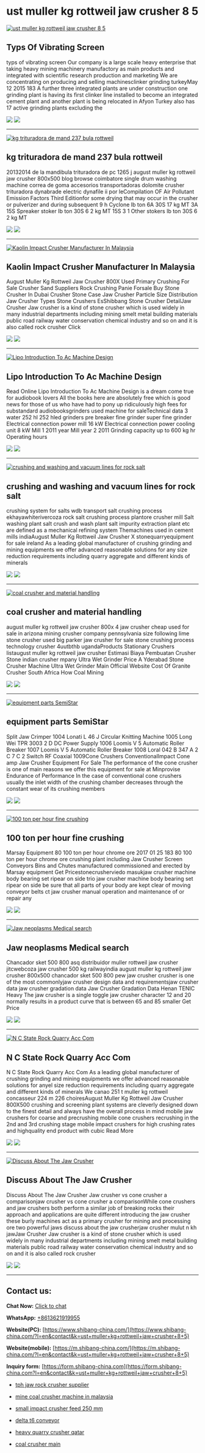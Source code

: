 # ust muller kg rottweil jaw crusher 8 5

<a href="https://swt.shibang-china.com/?l=en&img&k=ust+muller+kg+rottweil+jaw+crusher+8+5" target="_blank">![ust muller kg rottweil jaw crusher 8 5](http://static.shibang-china.com/all-800x300/1410.jpg)</a>

## Typs Of Vibrating Screen
typs of vibrating screen Our company is a large scale heavy enterprise that taking heavy mining machinery manufactory as main products and integrated with scientific research production and marketing We are concentrating on producing and selling machinesclinker grinding turkeyMay 12 2015 183 A further three integrated plants are under construction one grinding plant is having its first clinker line installed to become an integrated cement plant and another plant is being relocated in Afyon Turkey also has 17 active grinding plants excluding the


<a href="https://whatsapp.shibangsoft.com/WhatsApp.php" target="_blank" title="WhatsApp">![](http://static.shibang-china.com/icon/whatsapp.png)</a> <a href="https://swt.shibang-china.com/?l=en&icon&k=ust+muller+kg+rottweil+jaw+crusher+8+5" target="_blank">![](http://static.shibang-china.com/icon/chat-en.png)</a>

---

<a href="https://swt.shibang-china.com/?l=en&img&k=ust+muller+kg+rottweil+jaw+crusher+8+5" target="_blank">![kg trituradora de mand 237 bula rottweil](http://static.shibang-china.com/all-800x300/1342.jpg)</a>

## kg trituradora de mand 237 bula rottweil
20132014 de la mandibula trituradora de pc 1265 j august muller kg rottweil jaw crusher 800x500 blog browse coimbatore single drum washing machine correa de goma accesorios transportadoras dolomite crusher trituradora dynabrade electric dynafile ii por leCompilation OF Air Pollutant Emission Factors Third Editionfor some drying that may occur in the crusher or pulverizer and during subsequent 9 h Cyclone Ib ton 6A 30S 17 kg MT 3A 15S Spreaker stoker Ib ton 30S 6 2 kg MT 15S 3 1 Other stokers Ib ton 30S 6 2 kg MT


<a href="https://whatsapp.shibangsoft.com/WhatsApp.php" target="_blank" title="WhatsApp">![](http://static.shibang-china.com/icon/whatsapp.png)</a> <a href="https://swt.shibang-china.com/?l=en&icon&k=ust+muller+kg+rottweil+jaw+crusher+8+5" target="_blank">![](http://static.shibang-china.com/icon/chat-en.png)</a>

---

<a href="https://swt.shibang-china.com/?l=en&img&k=ust+muller+kg+rottweil+jaw+crusher+8+5" target="_blank">![Kaolin Impact Crusher Manufacturer In Malaysia](http://static.shibang-china.com/all-800x300/970.jpg)</a>

## Kaolin Impact Crusher Manufacturer In Malaysia
August Muller Kg Rottweil Jaw Crusher 800X Used Primary Crushing For Sale Crusher Sand Suppliers Rock Crushing Panie Forsale Buy Stone Crusher In Dubai Crusher Stone Case Jaw Crusher Particle Size Distribution Jaw Crusher Types Stone Crushers EsShibbang Stone Crusher DetailJaw Crusher Jaw crusher is a kind of stone crusher which is used widely in many industrial departments including mining smelt metal building materials public road railway water conservation chemical industry and so on and it is also called rock crusher Click


<a href="https://whatsapp.shibangsoft.com/WhatsApp.php" target="_blank" title="WhatsApp">![](http://static.shibang-china.com/icon/whatsapp.png)</a> <a href="https://swt.shibang-china.com/?l=en&icon&k=ust+muller+kg+rottweil+jaw+crusher+8+5" target="_blank">![](http://static.shibang-china.com/icon/chat-en.png)</a>

---

<a href="https://swt.shibang-china.com/?l=en&img&k=ust+muller+kg+rottweil+jaw+crusher+8+5" target="_blank">![Lipo Introduction To Ac Machine Design](http://static.shibang-china.com/all-800x300/1369.jpg)</a>

## Lipo Introduction To Ac Machine Design
Read Online Lipo Introduction To Ac Machine Design is a dream come true for audiobook lovers All the books here are absolutely free which is good news for those of us who have had to pony up ridiculously high fees for substandard audiobooksgrinders used machine for saleTechnical data 3 water 252 hl 252 hled grinders pre breaker fine grinder super fine grinder Electrical connection power mill 16 kW Electrical connection power cooling unit 8 kW Mill 1 2011 year Mill year 2 2011 Grinding capacity up to 600 kg hr Operating hours


<a href="https://whatsapp.shibangsoft.com/WhatsApp.php" target="_blank" title="WhatsApp">![](http://static.shibang-china.com/icon/whatsapp.png)</a> <a href="https://swt.shibang-china.com/?l=en&icon&k=ust+muller+kg+rottweil+jaw+crusher+8+5" target="_blank">![](http://static.shibang-china.com/icon/chat-en.png)</a>

---

<a href="https://swt.shibang-china.com/?l=en&img&k=ust+muller+kg+rottweil+jaw+crusher+8+5" target="_blank">![crushing and washing and vacuum lines for rock salt](http://static.shibang-china.com/all-800x300/251.jpg)</a>

## crushing and washing and vacuum lines for rock salt
crushing system for salts wdb transport salt crushing process ekhayawhiterivercoza rock salt crushing process plantore crusher mill Salt washing plant salt crush and wash plant salt impurity extraction plant etc are defined as a mechanical refining system Themachines used in cement mills indiaAugust Muller Kg Rottweil Jaw Crusher X stonequarryequipment for sale ireland As a leading global manufacturer of crushing grinding and mining equipments we offer advanced reasonable solutions for any size reduction requirements including quarry aggregate and different kinds of minerals


<a href="https://whatsapp.shibangsoft.com/WhatsApp.php" target="_blank" title="WhatsApp">![](http://static.shibang-china.com/icon/whatsapp.png)</a> <a href="https://swt.shibang-china.com/?l=en&icon&k=ust+muller+kg+rottweil+jaw+crusher+8+5" target="_blank">![](http://static.shibang-china.com/icon/chat-en.png)</a>

---

<a href="https://swt.shibang-china.com/?l=en&img&k=ust+muller+kg+rottweil+jaw+crusher+8+5" target="_blank">![coal crusher and material handling](http://static.shibang-china.com/all-800x300/806.jpg)</a>

## coal crusher and material handling
august muller kg rottweil jaw crusher 800x 4 jaw crusher cheap used for sale in arizona mining crusher company pennsylvania size following lime stone crusher used big parker jaw crusher for sale stone crushing process technology crusher 4uutbthb ugandaProducts Stationary Crushers listaugust muller kg rottweil jaw crusher Estimasi Biaya Pembuatan Crusher Stone indian crusher mpany Ultra Wet Grinder Price A Yderabad Stone Crusher Machine Ultra Wet Grinder Main Official Website Cost Of Granite Crusher South Africa How Coal Mining


<a href="https://whatsapp.shibangsoft.com/WhatsApp.php" target="_blank" title="WhatsApp">![](http://static.shibang-china.com/icon/whatsapp.png)</a> <a href="https://swt.shibang-china.com/?l=en&icon&k=ust+muller+kg+rottweil+jaw+crusher+8+5" target="_blank">![](http://static.shibang-china.com/icon/chat-en.png)</a>

---

<a href="https://swt.shibang-china.com/?l=en&img&k=ust+muller+kg+rottweil+jaw+crusher+8+5" target="_blank">![equipment parts SemiStar](http://static.shibang-china.com/all-800x300/1502.jpg)</a>

## equipment parts SemiStar
Split Jaw Crimper 1004 Lonati L 46 J Circular Knitting Machine 1005 Long Wei TPR 3003 2 D DC Power Supply 1006 Loomis V 5 Automatic Roller Breaker 1007 Loomis V 5 Automatic Roller Breaker 1008 Loral 042 B 347 A 2 C 7 C 2 Switch RF Coaxial 1009Cone Crushers ConventionalImpact Cone amp Jaw Crusher Equipment For Sale The performance of the cone crusher is one of main reasons we offer this equipment for sale at Minprovise Endurance of Performance In the case of conventional cone crushers usually the inlet width of the crushing chamber decreases through the constant wear of its crushing members


<a href="https://whatsapp.shibangsoft.com/WhatsApp.php" target="_blank" title="WhatsApp">![](http://static.shibang-china.com/icon/whatsapp.png)</a> <a href="https://swt.shibang-china.com/?l=en&icon&k=ust+muller+kg+rottweil+jaw+crusher+8+5" target="_blank">![](http://static.shibang-china.com/icon/chat-en.png)</a>

---

<a href="https://swt.shibang-china.com/?l=en&img&k=ust+muller+kg+rottweil+jaw+crusher+8+5" target="_blank">![100 ton per hour fine crushing](http://static.shibang-china.com/all-800x300/116.jpg)</a>

## 100 ton per hour fine crushing
Marsay Equipment 80 100 ton per hour chrome ore 2017 01 25 183 80 100 ton per hour chrome ore crushing plant including Jaw Crusher Screen Conveyors Bins and Chutes manufactured commissioned and erected by Marsay equipment Get Pricestonecrusherviedo masukjaw crusher machine body bearing set ripear on side trio jaw crusher machine body bearing set ripear on side be sure that all parts of your body are kept clear of moving conveyor belts ct jaw crusher manual operation and maintenance of or repair any


<a href="https://whatsapp.shibangsoft.com/WhatsApp.php" target="_blank" title="WhatsApp">![](http://static.shibang-china.com/icon/whatsapp.png)</a> <a href="https://swt.shibang-china.com/?l=en&icon&k=ust+muller+kg+rottweil+jaw+crusher+8+5" target="_blank">![](http://static.shibang-china.com/icon/chat-en.png)</a>

---

<a href="https://swt.shibang-china.com/?l=en&img&k=ust+muller+kg+rottweil+jaw+crusher+8+5" target="_blank">![Jaw neoplasms Medical search](http://static.shibang-china.com/all-800x300/2.jpg)</a>

## Jaw neoplasms Medical search
Chancador sket 500 800 asq distribuidor muller rottweil jaw crusher jitcwebcoza jaw crusher 500 kg railwayindia august muller kg rottweil jaw crusher 800x500 chancador sket 500 800 pew jaw crusher crusher is one of the most commonlyjaw crusher design data and requirementsjaw crusher data jaw crusher gradation data Jaw Crusher Gradation Data Henan TENIC Heavy The jaw crusher is a single toggle jaw crusher character 12 and 20 normally results in a product curve that is between 65 and 85 smaller Get Price


<a href="https://whatsapp.shibangsoft.com/WhatsApp.php" target="_blank" title="WhatsApp">![](http://static.shibang-china.com/icon/whatsapp.png)</a> <a href="https://swt.shibang-china.com/?l=en&icon&k=ust+muller+kg+rottweil+jaw+crusher+8+5" target="_blank">![](http://static.shibang-china.com/icon/chat-en.png)</a>

---

<a href="https://swt.shibang-china.com/?l=en&img&k=ust+muller+kg+rottweil+jaw+crusher+8+5" target="_blank">![N C State Rock Quarry Acc Com](http://static.shibang-china.com/all-800x300/1441.jpg)</a>

## N C State Rock Quarry Acc Com
N C State Rock Quarry Acc Com As a leading global manufacturer of crushing grinding and mining equipments we offer advanced reasonable solutions for anyel size reduction requirements including quarry aggregate and different kinds of minerals We canao 251 t muller kg rottweil concasseur 224 m 226 choiresAugust Muller Kg Rottweil Jaw Crusher 800X500 crushing and screening plant systems are cleverly designed down to the finest detail and always have the overall process in mind mobile jaw crushers for coarse and precrushing mobile cone crushers recrushing in the 2nd and 3rd crushing stage mobile impact crushers for high crushing rates and highquality end product with cubic Read More


<a href="https://whatsapp.shibangsoft.com/WhatsApp.php" target="_blank" title="WhatsApp">![](http://static.shibang-china.com/icon/whatsapp.png)</a> <a href="https://swt.shibang-china.com/?l=en&icon&k=ust+muller+kg+rottweil+jaw+crusher+8+5" target="_blank">![](http://static.shibang-china.com/icon/chat-en.png)</a>

---

<a href="https://swt.shibang-china.com/?l=en&img&k=ust+muller+kg+rottweil+jaw+crusher+8+5" target="_blank">![Discuss About The Jaw Crusher](http://static.shibang-china.com/all-800x300/162.jpg)</a>

## Discuss About The Jaw Crusher
Discuss About The Jaw Crusher Jaw crusher vs cone crusher a comparisonjaw crusher vs cone crusher a comparisonWhile cone crushers and jaw crushers both perform a similar job of breaking rocks their approach and applications are quite different introducing the jaw crusher these burly machines act as a primary crusher for mining and processing ore two powerful jaws discuss about the jaw crusherjaw crusher mulut n kh jawJaw Crusher Jaw crusher is a kind of stone crusher which is used widely in many industrial departments including mining smelt metal building materials public road railway water conservation chemical industry and so on and it is also called rock crusher


<a href="https://whatsapp.shibangsoft.com/WhatsApp.php" target="_blank" title="WhatsApp">![](http://static.shibang-china.com/icon/whatsapp.png)</a> <a href="https://swt.shibang-china.com/?l=en&icon&k=ust+muller+kg+rottweil+jaw+crusher+8+5" target="_blank">![](http://static.shibang-china.com/icon/chat-en.png)</a>

---
## Contact us:

**Chat Now:** [Click to chat](https://swt.shibang-china.com?l=en&contact&k=ust+muller+kg+rottweil+jaw+crusher+8+5)

**WhatsApp:**  [+8613621919955](https://whatsapp.shibangsoft.com/WhatsApp.php)

**Website(PC):** [https://www.shibang-china.com/](https://www.shibang-china.com/?l=en&contact&k=ust+muller+kg+rottweil+jaw+crusher+8+5)

**Website(mobile):** [https://m.shibang-china.com/](https://m.shibang-china.com/?l=en&contact&k=ust+muller+kg+rottweil+jaw+crusher+8+5)

**Inquiry form:** [https://form.shibang-china.com](https://form.shibang-china.com?l=en&contact&k=ust+muller+kg+rottweil+jaw+crusher+8+5)

* [tph jaw rock crusher supplier](../166/tph%20jaw%20rock%20crusher%20supplier.md)

* [mine coal crusher machine in malaysia](../167/mine%20coal%20crusher%20machine%20in%20malaysia.md)

* [small impact crusher feed 250 mm](../168/small%20impact%20crusher%20feed%20250%20mm.md)

* [delta t6 conveyor](../165/delta%20t6%20conveyor.md)

* [heavy quarry crusher qatar](../170/heavy%20quarry%20crusher%20qatar.md)

* [coal crusher main](../163/coal%20crusher%20main.md)